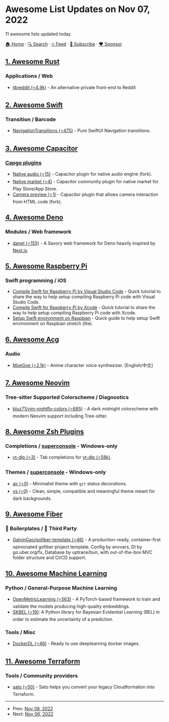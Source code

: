 # Awesome List Updates on Nov 07, 2022

11 awesome lists updated today.

[🏠 Home](/README.md) · [🔍 Search](https://www.trackawesomelist.com/search/) · [🔥 Feed](https://www.trackawesomelist.com/rss.xml) · [📮 Subscribe](https://trackawesomelist.us17.list-manage.com/subscribe?u=d2f0117aa829c83a63ec63c2f&id=36a103854c) · [❤️  Sponsor](https://github.com/sponsors/theowenyoung)



## [1. Awesome Rust](/content/rust-unofficial/awesome-rust/README.md)

### Applications / Web

*   [libreddit (⭐4.9k)](https://github.com/libreddit/libreddit) - An alternative private front-end to Reddit

## [2. Awesome Swift](/content/matteocrippa/awesome-swift/README.md)

### Transition / Barcode

*   [NavigationTransitions (⭐475)](https://github.com/davdroman/swiftui-navigation-transitions) - Pure SwiftUI Navigation transitions.

## [3. Awesome Capacitor](/content/riderx/awesome-capacitor/README.md)

### [Capgo plugins](https://capgo.app/)

*   [Native audio (⭐15)](https://github.com/Cap-go/native-audio) - Capacitor plugin for native audio engine (fork).
*   [Native market (⭐4)](https://github.com/Cap-go/native-market) - Capacitor community plugin for native market for Play Store/App Store.
*   [Camera preview (⭐1)](https://github.com/Cap-go/camera-preview) - Capacitor plugin that allows camera interaction from HTML code (fork).

## [4. Awesome Deno](/content/denolib/awesome-deno/README.md)

### Modules / Web framework

*   [danet (⭐155)](https://github.com/Savory/Danet) - A Savory web framework for Deno heavily inspired by [Nest.js](https://nestjs.com).

## [5. Awesome Raspberry Pi](/content/thibmaek/awesome-raspberry-pi/README.md)

### Swift programming / iOS

*   [Compile Swift for Raspberry Pi by Visual Studio Code](https://medium.com/@programmingpassion/compile-swift-for-raspberry-pi-by-visual-studio-code-3f303e32d34e) - Quick tutorial to share the way to help setup compiling Raspberry Pi code with Visual Studio Code.
*   [Compile Swift for Raspberry Pi by Xcode](https://medium.com/@programmingpassion/compile-swift-for-raspberry-pi-by-xcode-406ac26b63ec) - Quick tutorial to share the way to help setup compiling Raspberry Pi code with Xcode.
*   [Setup Swift environment on Raspbian](https://medium.com/@programmingpassion/set-up-swift-environment-on-raspberry-pi-part-2-2-56f7f33b00d) - Quick guide to help setup Swift environment on Raspbian stretch (lite).

## [6. Awesome Acg](/content/soruly/awesome-acg/README.md)

### Audio

*   [MoeGoe (⭐2.1k)](https://github.com/CjangCjengh/MoeGoe) - Anime character voice synthesizer. \[English/中文]

## [7. Awesome Neovim](/content/rockerBOO/awesome-neovim/README.md)

### Tree-sitter Supported Colorscheme / Diagnostics

*   [bluz71/vim-nightfly-colors (⭐685)](https://github.com/bluz71/vim-nightfly-colors) - A dark midnight colorscheme with modern Neovim support including Tree-sitter.

## [8. Awesome Zsh Plugins](/content/unixorn/awesome-zsh-plugins/README.md)

### Completions / [superconsole](https://github.com/alexchmykhalo/superconsole) - Windows-only

*   [yt-dlp (⭐3)](https://github.com/clavelm/yt-dlp-omz-plugin) - Tab completions for [yt-dlp (⭐58k)](https://github.com/yt-dlp/yt-dlp).

### Themes / [superconsole](https://github.com/alexchmykhalo/superconsole) - Windows-only

*   [air (⭐0)](https://github.com/Ivan-Kuzmichev/air) - Minimalist theme with `git` status decorations.
*   [ys (⭐0)](https://github.com/cristiancavalli/ys-zsh-custom-theme) - Clean, simple, compatible and meaningful theme meant for dark backgrounds.

## [9. Awesome Fiber](/content/gofiber/awesome-fiber/README.md)

### 🚧 Boilerplates / 🌱 Third Party

*   [GalvinGao/gofiber-template (⭐46)](https://github.com/GalvinGao/gofiber-template) - A production-ready, container-first opinionated gofiber project template. Config by envvars, DI by go.uber.org/fx, Database by uptrace/bun, with out-of-the-box MVC folder structure and CI/CD support.

## [10. Awesome Machine Learning](/content/josephmisiti/awesome-machine-learning/README.md)

### Python / General-Purpose Machine Learning

*   [OpenMetricLearning (⭐563)](https://github.com/OML-Team/open-metric-learning) - A PyTorch-based framework to train and validate the models producing high-quality embeddings.
*   [SKBEL (⭐19)](https://github.com/robinthibaut/skbel): A Python library for Bayesian Evidential Learning (BEL) in order to estimate the uncertainty of a prediction.

### Tools / Misc

*   [DockerDL (⭐46)](https://github.com/matifali/dockerdl) - Ready to use deeplearning docker images.

## [11. Awesome Terraform](/content/shuaibiyy/awesome-terraform/README.md)

### Tools / Community providers

*   [sato (⭐50)](https://github.com/JamesWoolfenden/sato) - Sato helps you convert your legacy Cloudformation into Terraform.

---

- Prev: [Nov 08, 2022](/content/2022/11/08/README.md)
- Next: [Nov 06, 2022](/content/2022/11/06/README.md)